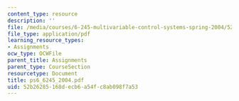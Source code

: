 ```yaml
---
content_type: resource
description: ''
file: /media/courses/6-245-multivariable-control-systems-spring-2004/52b26285168decb6a54fc8ab098f7a53_ps6_6245_2004.pdf
file_type: application/pdf
learning_resource_types:
- Assignments
ocw_type: OCWFile
parent_title: Assignments
parent_type: CourseSection
resourcetype: Document
title: ps6_6245_2004.pdf
uid: 52b26285-168d-ecb6-a54f-c8ab098f7a53
---
```

